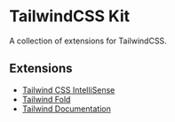 # TailwindCSS Kit
A collection of extensions for TailwindCSS.

## Extensions
- [Tailwind CSS IntelliSense](https://marketplace.visualstudio.com/items?itemName=bradlc.vscode-tailwindcss)
- [Tailwind Fold](https://marketplace.visualstudio.com/items?itemName=stivo.tailwind-fold)
- [Tailwind Documentation](https://marketplace.visualstudio.com/items?itemName=alfredbirk.tailwind-documentation)